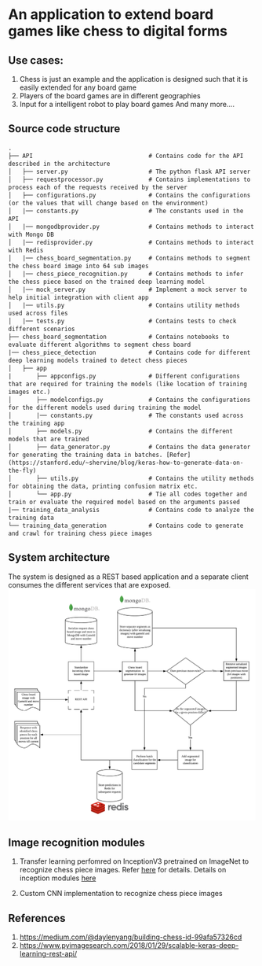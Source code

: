 # An application to extend board games like chess to digital forms
## Use cases:
1. Chess is just an example and the application is designed such that it is easily extended for any board game
2. Players of the board games are in different geographies
3. Input for a intelligent robot to play board games
And many more....

## Source code structure
    .
    ├── API                                 # Contains code for the API described in the architecture
    │   ├── server.py                       # The python flask API server
    │   ├── requestprocessor.py             # Contains implementations to process each of the requests received by the server
    │   ├── configurations.py               # Contains the configurations (or the values that will change based on the environment)
    │   |── constants.py                    # The constants used in the API
    │   |── mongodbprovider.py              # Contains methods to interact with Mongo DB
    │   |── redisprovider.py                # Contains methods to interact with Redis
    │   |── chess_board_segmentation.py     # Contains methods to segment the chess board image into 64 sub images
    │   |── chess_piece_recognition.py      # Contains methods to infer the chess piece based on the trained deep learning model
    │   |── mock_server.py                  # Implement a mock server to help initial integration with client app
    │   |── utils.py                        # Contains utility methods used across files
    │   |── tests.py                        # Contains tests to check different scenarios
    ├── chess_board_segmentation            # Contains notebooks to evaluate different algorithms to segment chess board
    |── chess_piece_detection               # Contains code for different deep learning models trained to detect chess pieces
    │   ├── app
    |       ├── appconfigs.py               # Different configurations that are required for training the models (like location of training  images etc.)
    │       ├── modelconfigs.py             # Contains the configurations for the different models used during training the model
    │       |── constants.py                # The constants used across the training app
    │       ├── models.py                   # Contains the different models that are trained
    │       ├── data_generator.py           # Contains the data generator for generating the training data in batches. [Refer]                 (https://stanford.edu/~shervine/blog/keras-how-to-generate-data-on-the-fly)      
    │       ├── utils.py                    # Contains the utility methods for obtaining the data, printing confusion matrix etc.
    │       └── app.py                      # Tie all codes together and train or evaluate the required model based on the arguments passed
    |── training_data_analysis              # Contains code to analyze the training data
    └── training_data_generation            # Contains code to generate and crawl for training chess piece images


## System architecture
The system is designed as a REST based application and a separate client consumes the different services that are exposed.
![Architecture](/doc/arch_v1.png) 

## Image recognition modules

1. Transfer learning perfomred on InceptionV3 pretrained on ImageNet to recognize chess piece images. Refer [here](https://keras.io/applications/#inceptionv3) for details.
Details on inception modules [here](https://hacktilldawn.com/2016/09/25/inception-modules-explained-and-implemented/)

2. Custom CNN implementation to recognize chess piece images

## References
1. https://medium.com/@daylenyang/building-chess-id-99afa57326cd
2. https://www.pyimagesearch.com/2018/01/29/scalable-keras-deep-learning-rest-api/